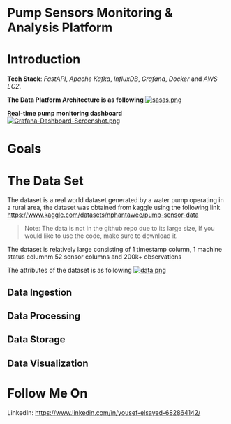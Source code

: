 # Pump Sensors Monitoring & Analysis Platform

# Introduction


**Tech Stack**: *FastAPI*, *Apache Kafka*, *InfluxDB*, *Grafana*, *Docker* and *AWS EC2*.

**The Data Platform Architecture is as following**
[![sasas.png](https://i.postimg.cc/5N77mmzB/sasas.png)](https://postimg.cc/QH7J810C)

**Real-time pump monitoring dashboard**
[![Grafana-Dashboard-Screenshot.png](https://i.postimg.cc/SR0qjhSK/Grafana-Dashboard-Screenshot.png)](https://postimg.cc/hz0N3N7F)
# Goals


# The Data Set
The dataset is a real world dataset generated by a water pump operating in a rural area, the dataset was obtained from kaggle using the following link https://www.kaggle.com/datasets/nphantawee/pump-sensor-data

> Note: The data is not in the github repo due to its large size, If you would like to use the code, make sure to download it.

The dataset is relatively large consisting of 1 timestamp column, 1 machine status columnm 52 sensor columns and 200k+ observations

The attributes of the dataset is as following
[![data.png](https://i.postimg.cc/B6jQXp2m/data.png)](https://postimg.cc/dkKKf8HC)
## Data Ingestion
## Data Processing
## Data Storage
## Data Visualization


# Follow Me On
LinkedIn: https://www.linkedin.com/in/yousef-elsayed-682864142/
